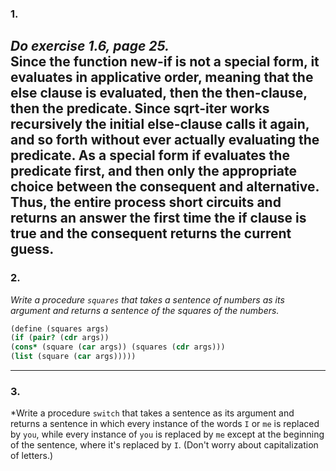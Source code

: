 ### 1. ###
*Do exercise 1.6, page 25.*  
Since the function new-if is not a special form, it evaluates in applicative order, meaning that the else clause is evaluated, then the then-clause, then the predicate. Since sqrt-iter works recursively the initial else-clause calls it again, and so forth without ever actually evaluating the predicate. As a special form if evaluates the predicate first, and then only the appropriate choice between the consequent and alternative. Thus, the entire process short circuits and returns an answer the first time the if clause is true and the consequent returns the current guess.
---
### 2. ###
*Write a procedure `squares` that takes a sentence of numbers as its argument and returns a sentence of the squares of the numbers.*
```scheme
(define (squares args)
(if (pair? (cdr args))
(cons* (square (car args)) (squares (cdr args)))
(list (square (car args)))))
```
---
### 3. ###
*Write a procedure `switch` that takes a sentence as its argument and returns a sentence in which every instance of the words `I` or `me` is replaced by `you`, while every instance of `you` is replaced by `me` except at the beginning of the sentence, where it's replaced by `I`. (Don't worry about capitalization of letters.) 